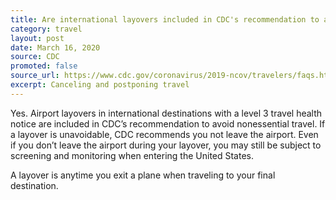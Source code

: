 ```yaml
---
title: Are international layovers included in CDC's recommendation to avoid nonessential travel?
category: travel
layout: post
date: March 16, 2020
source: CDC
promoted: false
source_url: https://www.cdc.gov/coronavirus/2019-ncov/travelers/faqs.html
excerpt: Canceling and postponing travel
---
```


Yes. Airport layovers in international destinations with a level 3 travel health notice are included in CDC’s recommendation to avoid nonessential travel. If a layover is unavoidable, CDC recommends you not leave the airport. Even if you don’t leave the airport during your layover, you may still be subject to screening and monitoring when entering the United States.

A layover is anytime you exit a plane when traveling to your final destination.
